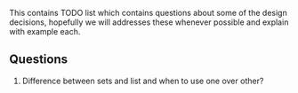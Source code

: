 This contains TODO list which contains questions about some of the design decisions, hopefully we will addresses these whenever possible
and explain with example each.

## Questions
1. Difference between sets and list and when to use one over other?
